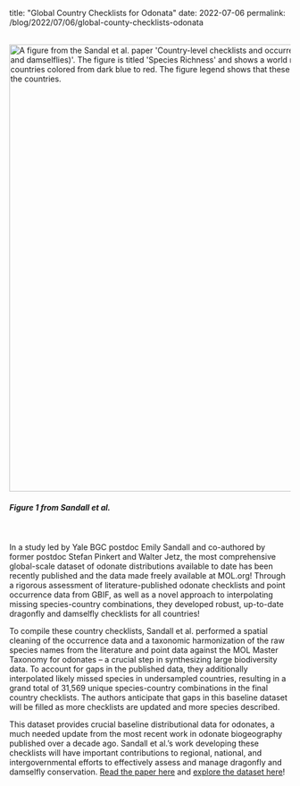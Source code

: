 title: "Global Country Checklists for Odonata"
date: 2022-07-06
permalink: /blog/2022/07/06/global-county-checklists-odonata


<br />

<div class="row padded">
    <div class="col-md-12 padded">
        <img class="center-block" alt="A figure from the Sandal et al. paper 'Country-level checklists and occurrences for the world's Odonata (dragonflies and damselflies)'. The figure is titled 'Species Richness' and shows a world map in the Mollweide projection with countries colored from dark blue to red. The figure legend shows that these colors correspond to species richness in the countries. " src="https://mapoflife.github.io/landing/assets/content_static/blog/2022-07-06/odonates.png" width="800px" />
        <div class="caption centered"><h5><em>Figure 1 from Sandall et al.</em></h5></div>
    </div>
</div>


<br />

In a study led by Yale BGC postdoc Emily Sandall and co-authored by former postdoc Stefan Pinkert and Walter Jetz, the most comprehensive global-scale dataset of odonate distributions available to date has been recently published and the data made freely available at MOL.org! Through a rigorous assessment of literature-published odonate checklists and point occurrence data from GBIF, as well as a novel approach to interpolating missing species-country combinations, they developed robust, up-to-date dragonfly and damselfly checklists for all countries!

To compile these country checklists, Sandall et al. performed a spatial cleaning of the occurrence data and a taxonomic harmonization of the raw species names from the literature and point data against the MOL Master Taxonomy for odonates – a crucial step in synthesizing large biodiversity data. To account for gaps in the published data, they additionally interpolated likely missed species in undersampled countries, resulting in a grand total of 31,569 unique species-country combinations in the final country checklists. The authors anticipate that gaps in this baseline dataset will be filled as more checklists are updated and more species described.

This dataset provides crucial baseline distributional data for odonates, a much needed update from the most recent work in odonate biogeography published over a decade ago. Sandall et al.’s work developing these checklists will have important contributions to regional, national, and intergovernmental efforts to effectively assess and manage dragonfly and damselfly conservation. [Read the paper here](https://onlinelibrary.wiley.com/doi/10.1111/jbi.14457) and [explore the dataset here](https://mol.org/datasets/e6c6c843-5702-4a0b-9304-97bad571ecb0)!